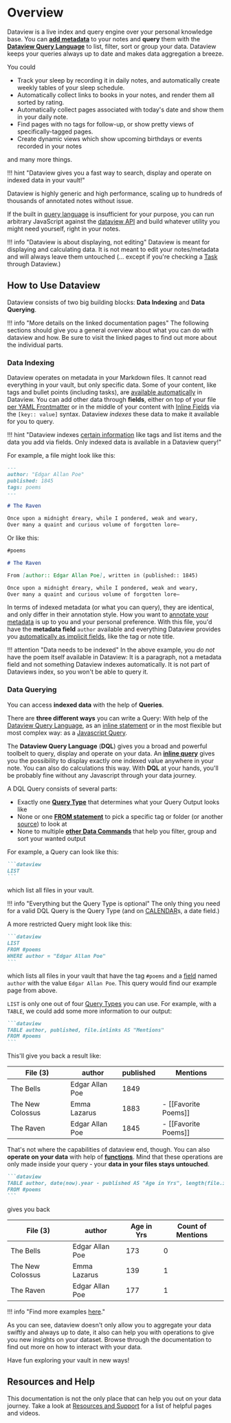 # Overview

Dataview is a live index and query engine over your personal knowledge base. You can [**add metadata**](annotation/add-metadata.md) to your notes and **query** them with the [**Dataview Query Language**](queries/structure.md) to list, filter, sort or group your data. Dataview keeps your queries always up to date and makes data aggregation a breeze.

You could

- Track your sleep by recording it in daily notes, and automatically create weekly tables of your sleep schedule.
- Automatically collect links to books in your notes, and render them all sorted by rating.
- Automatically collect pages associated with today's date and show them in your daily note.
- Find pages with no tags for follow-up, or show pretty views of specifically-tagged pages.
- Create dynamic views which show upcoming birthdays or events recorded in your notes

and many more things.

!!! hint "Dataview gives you a fast way to search, display and operate on indexed data in your vault!"

Dataview is highly generic and high performance, scaling up to hundreds of thousands of annotated notes without issue. 

If the built in [query language](queries/structure.md) is insufficient for your purpose, you can run arbitrary
JavaScript against the [dataview API](api/intro.md) and build whatever utility you might need yourself, right in your notes.

!!! info "Dataview is about displaying, not editing"
    Dataview is meant for displaying and calculating data. It is not meant to edit your notes/metadata and will always leave them untouched (... except if you're checking a [Task](queries/query-types.md#task) through Dataview.)

## How to Use Dataview

Dataview consists of two big building blocks: **Data Indexing** and **Data Querying**. 

!!! info "More details on the linked documentation pages"
    The following sections should give you a general overview about what you can do with dataview and how. Be sure to visit the linked pages to find out more about the individual parts.

### Data Indexing

Dataview operates on metadata in your Markdown files. It cannot read everything in your vault, but only specific data. Some of your content, like tags and bullet points (including tasks), are [available automatically](annotation/add-metadata.md#implicit-fields) in Dataview. You can add other data through **fields**, either on top of your file [per YAML Frontmatter](annotation/add-metadata.md#frontmatter) or in the middle of your content with [Inline Fields](annotation/add-metadata.md#inline-fields) via the `[key:: value]` syntax. Dataview _indexes_ these data to make it available for you to query. 

!!! hint "Dataview indexes [certain information](annotation/add-metadata.md#implicit-fields) like tags and list items and the data you add via fields. Only indexed data is available in a Dataview query!"

For example, a file might look like this:

```markdown
---
author: "Edgar Allan Poe"
published: 1845
tags: poems
---

# The Raven

Once upon a midnight dreary, while I pondered, weak and weary,
Over many a quaint and curious volume of forgotten lore—
```

Or like this:

```markdown
#poems

# The Raven

From [author:: Edgar Allan Poe], written in (published:: 1845)

Once upon a midnight dreary, while I pondered, weak and weary,
Over many a quaint and curious volume of forgotten lore—
```

In terms of indexed metadata (or what you can query), they are identical, and only differ in their annotation style. How you want to [annotate your  metadata](annotation/add-metadata.md) is up to you and your personal preference. With this file, you'd have the **metadata field** `author` available and everything Dataview provides you [automatically as implicit fields](annotation/metadata-pages.md), like the tag or note title. 

!!! attention "Data needs to be indexed"
    In the above example, you _do not_ have the poem itself available in Dataview: It is a paragraph, not a metadata field and not something Dataview indexes automatically. It is not part of Dataviews index, so you won't be able to query it.

### Data Querying

You can access **indexed data** with the help of **Queries**.

There are **three different ways** you can write a Query: With help of the [Dataview Query Language](queries/dql-js-inline.md#dataview-query-language-dql), as an [inline statement](queries/dql-js-inline.md#inline-dql) or in the most flexible but most complex way: as a [Javascript Query](queries/dql-js-inline.md#dataview-js). 

The **Dataview Query Language** (**DQL**) gives you a broad and powerful toolbelt to query, display and operate on your data. An [**inline query**](queries/dql-js-inline.md#inline-dql) gives you the possibility to display exactly one indexed value anywhere in your note. You can also do calculations this way. With **DQL** at your hands, you'll be probably fine without any Javascript through your data journey.

A DQL Query consists of several parts:

- Exactly one [**Query Type**](queries/query-types.md) that determines what your Query Output looks like
- None or one [**FROM statement**](queries/data-commands.md#from) to pick a specific tag or folder (or another [source](reference/sources.md)) to look at
- None to multiple [**other Data Commands**](queries/data-commands.md) that help you filter, group and sort your wanted output

For example, a Query can look like this:

~~~markdown
```dataview
LIST
```
~~~

which list all files in your vault. 

!!! info "Everything but the Query Type is optional"
    The only thing you need for a valid DQL Query is the Query Type (and on [CALENDAR](queries/query-types.md#calendar)s, a date field.)

 A more restricted Query might look like this:

~~~markdown
```dataview
LIST
FROM #poems
WHERE author = "Edgar Allan Poe"
```
~~~

which lists all files in your vault that have the tag `#poems` and a [field](annotation/add-metadata.md) named `author` with the value `Edgar Allan Poe`. This query would find our example page from above. 

`LIST` is only one out of four [Query Types](queries/query-types.md) you can use. For example, with a `TABLE`, we could add some more information to our output: 


~~~markdown
```dataview
TABLE author, published, file.inlinks AS "Mentions"
FROM #poems
```
~~~

This'll give you back a result like:

| File (3) |	author |	published	| Mentions |
| -------- | ------- | ---------- | -------- |
| The Bells |	Edgar Allan Poe |	1849 |  |	
| The New Colossus |	Emma Lazarus | 1883	| - [[Favorite Poems]] |	
| The Raven |	Edgar Allan Poe |	1845 | - [[Favorite Poems]] |	

That's not where the capabilities of dataview end, though. You can also **operate on your data** with help of [**functions**](reference/functions.md). Mind that these operations are only made inside your query - your **data in your files stays untouched**.

~~~markdown
```dataview
TABLE author, date(now).year - published AS "Age in Yrs", length(file.inlinks) AS "Counts of Mentions"
FROM #poems
```
~~~

gives you back

| File (3) |	author |	Age in Yrs	| Count of Mentions |
| -------- | ------- | ---------- | -------- |
| The Bells	|  Edgar Allan Poe |	173 | 0 |
| The New Colossus	| Emma Lazarus |	139 |	1 |
| The Raven |	Edgar Allan Poe |	177 | 1 |	

!!! info "Find more examples [here](resources/examples.md)."

As you can see, dataview doesn't only allow you to aggregate your data swiftly and always up to date, it also can help you with operations to give you new insights on your dataset. Browse through the documentation to find out more on how to interact with your data.

 Have fun exploring your vault in new ways! 

## Resources and Help

This documentation is not the only place that can help you out on your data journey. Take a look at [Resources and Support](./resources/resources-and-support.md) for a list of helpful pages and videos.
